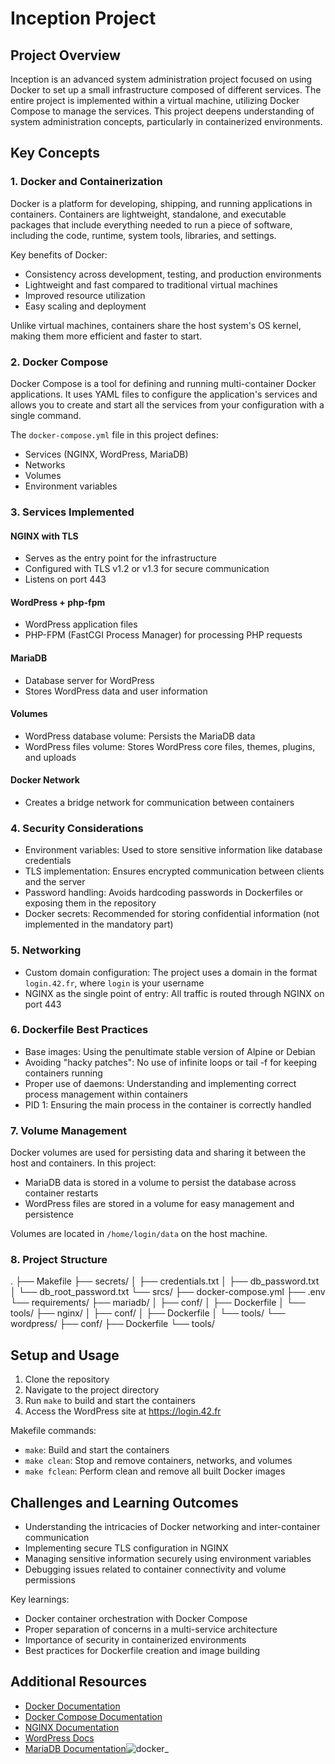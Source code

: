# Inception Project

## Project Overview
Inception is an advanced system administration project focused on using Docker to set up a small infrastructure composed of different services. The entire project is implemented within a virtual machine, utilizing Docker Compose to manage the services. This project deepens understanding of system administration concepts, particularly in containerized environments.

## Key Concepts

### 1. Docker and Containerization
Docker is a platform for developing, shipping, and running applications in containers. Containers are lightweight, standalone, and executable packages that include everything needed to run a piece of software, including the code, runtime, system tools, libraries, and settings.

Key benefits of Docker:
- Consistency across development, testing, and production environments
- Lightweight and fast compared to traditional virtual machines
- Improved resource utilization
- Easy scaling and deployment

Unlike virtual machines, containers share the host system's OS kernel, making them more efficient and faster to start.

### 2. Docker Compose
Docker Compose is a tool for defining and running multi-container Docker applications. It uses YAML files to configure the application's services and allows you to create and start all the services from your configuration with a single command.

The `docker-compose.yml` file in this project defines:
- Services (NGINX, WordPress, MariaDB)
- Networks
- Volumes
- Environment variables

### 3. Services Implemented

#### NGINX with TLS
- Serves as the entry point for the infrastructure
- Configured with TLS v1.2 or v1.3 for secure communication
- Listens on port 443

#### WordPress + php-fpm
- WordPress application files
- PHP-FPM (FastCGI Process Manager) for processing PHP requests

#### MariaDB
- Database server for WordPress
- Stores WordPress data and user information

#### Volumes
- WordPress database volume: Persists the MariaDB data
- WordPress files volume: Stores WordPress core files, themes, plugins, and uploads

#### Docker Network
- Creates a bridge network for communication between containers

### 4. Security Considerations
- Environment variables: Used to store sensitive information like database credentials
- TLS implementation: Ensures encrypted communication between clients and the server
- Password handling: Avoids hardcoding passwords in Dockerfiles or exposing them in the repository
- Docker secrets: Recommended for storing confidential information (not implemented in the mandatory part)

### 5. Networking
- Custom domain configuration: The project uses a domain in the format `login.42.fr`, where `login` is your username
- NGINX as the single point of entry: All traffic is routed through NGINX on port 443

### 6. Dockerfile Best Practices
- Base images: Using the penultimate stable version of Alpine or Debian
- Avoiding "hacky patches": No use of infinite loops or tail -f for keeping containers running
- Proper use of daemons: Understanding and implementing correct process management within containers
- PID 1: Ensuring the main process in the container is correctly handled

### 7. Volume Management
Docker volumes are used for persisting data and sharing it between the host and containers. In this project:
- MariaDB data is stored in a volume to persist the database across container restarts
- WordPress files are stored in a volume for easy management and persistence

Volumes are located in `/home/login/data` on the host machine.

### 8. Project Structure
.
├── Makefile
├── secrets/
│   ├── credentials.txt
│   ├── db_password.txt
│   └── db_root_password.txt
└── srcs/
├── docker-compose.yml
├── .env
└── requirements/
├── mariadb/
│   ├── conf/
│   ├── Dockerfile
│   └── tools/
├── nginx/
│   ├── conf/
│   ├── Dockerfile
│   └── tools/
└── wordpress/
├── conf/
├── Dockerfile
└── tools/

## Setup and Usage
1. Clone the repository
2. Navigate to the project directory
3. Run `make` to build and start the containers
4. Access the WordPress site at https://login.42.fr

Makefile commands:
- `make`: Build and start the containers
- `make clean`: Stop and remove containers, networks, and volumes
- `make fclean`: Perform clean and remove all built Docker images

## Challenges and Learning Outcomes
- Understanding the intricacies of Docker networking and inter-container communication
- Implementing secure TLS configuration in NGINX
- Managing sensitive information securely using environment variables
- Debugging issues related to container connectivity and volume permissions

Key learnings:
- Docker container orchestration with Docker Compose
- Proper separation of concerns in a multi-service architecture
- Importance of security in containerized environments
- Best practices for Dockerfile creation and image building

## Additional Resources
- [Docker Documentation](https://docs.docker.com/)
- [Docker Compose Documentation](https://docs.docker.com/compose/)
- [NGINX Documentation](https://nginx.org/en/docs/)
- [WordPress Docs](https://wordpress.org/support/)
- [MariaDB Documentation](https://mariadb.com/kb/en/documentation/)![docker_](https://github.com/user-attachments/assets/2ed7ddfe-aaf8-4277-939f-43bd33770d28)
